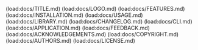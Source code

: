 (load:docs/TITLE.md)
(load:docs/LOGO.md)
(load:docs/FEATURES.md)
(load:docs/INSTALLATION.md)
(load:docs/USAGE.md)
(load:docs/LIBRARY.md)
(load:docs/CHANGELOG.md)
(load:docs/CLI.md)
(load:docs/APPLICATION.md)
(load:docs/FEEDBACK.md)
(load:docs/ACKNOWLEDGEMENTS.md)
(load:docs/COPYRIGHT.md)
(load:docs/AUTHORS.md)
(load:docs/LICENSE.md)
